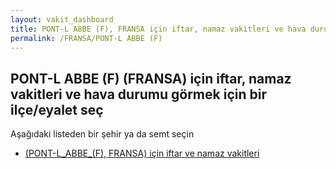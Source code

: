 ```yaml
---
layout: vakit_dashboard
title: PONT-L ABBE (F), FRANSA için iftar, namaz vakitleri ve hava durumu - ilçe/eyalet seç
permalink: /FRANSA/PONT-L ABBE (F)
---
```


## PONT-L ABBE (F) (FRANSA) için iftar, namaz vakitleri ve hava durumu  görmek için bir ilçe/eyalet seç

Aşağıdaki listeden bir şehir ya da semt seçin

* [ (PONT-L_ABBE_(F), FRANSA) için iftar ve namaz vakitleri](/FRANSA/PONT-L_ABBE_(F)/)

<script type="text/javascript">
  var GLOBAL_COUNTRY = 'FRANSA';
  var GLOBAL_CITY = 'PONT-L ABBE (F)';
  var GLOBAL_STATE = 'PONT-L ABBE (F)';
</script>

